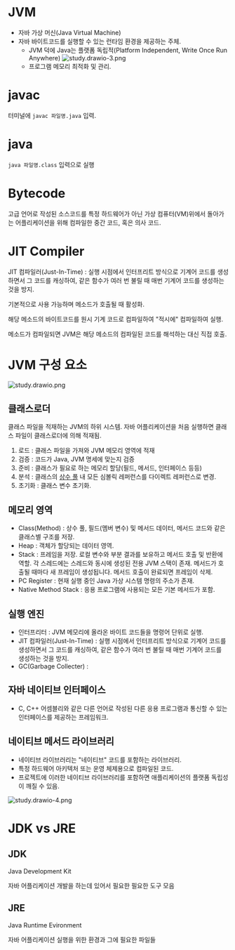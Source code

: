 # JVM

- 자바 가상 머신(Java Virtual Machine)
- 자바 바이트코드를 실행할 수 있는 런타임 환경을 제공하는 주체.
  - JVM 덕에 Java는 플랫폼 독립적(Platform Independent, Write Once Run Anywhere)
    ![study.drawio-3.png](https://s3.us-west-2.amazonaws.com/secure.notion-static.com/b36b4ecc-4b89-44ce-918a-51a07b17c3bd/study.drawio-3.png?X-Amz-Algorithm=AWS4-HMAC-SHA256&X-Amz-Content-Sha256=UNSIGNED-PAYLOAD&X-Amz-Credential=AKIAT73L2G45EIPT3X45%2F20221031%2Fus-west-2%2Fs3%2Faws4_request&X-Amz-Date=20221031T112310Z&X-Amz-Expires=86400&X-Amz-Signature=8260f597e6cc619af9eab7dc4d4cc4f8862ea5c41113898714ba7b69de8d754d&X-Amz-SignedHeaders=host&response-content-disposition=filename%3D%22study.drawio-3.png%22&x-id=GetObject)
  - 프로그램 메모리 최적화 및 관리.

# javac

터미널에 `javac 파일명.java` 입력.

# java

`java 파일명.class` 입력으로 실행

# Bytecode

고급 언어로 작성된 소스코드를 특정 하드웨어가 아닌 가상 컴퓨터(VM)위에서 돌아가는 어플리케이션을 위해 컴파일한 중간 코드, 혹은 의사 코드.

# JIT Compiler

JIT 컴파일러(Just-In-Time) : 실행 시점에서 인터프리트 방식으로 기계어 코드를 생성하면서 그 코드를 캐싱하여, 같은 함수가 여러 번 불릴 때 매번 기계어 코드를 생성하는 것을 방지.

기본적으로 사용 가능하며 메소드가 호출될 때 활성화.

해당 메소드의 바이트코드를 원시 기계 코드로 컴파일하여 "적시에" 컴파일하여 실행.

메소드가 컴파일되면 JVM은 해당 메소드의 컴파일된 코드를 해석하는 대신 직접 호출.

# JVM 구성 요소

![study.drawio.png](https://s3.us-west-2.amazonaws.com/secure.notion-static.com/df528c75-36a0-4ea3-a87e-3999ec563ffa/study.drawio.png?X-Amz-Algorithm=AWS4-HMAC-SHA256&X-Amz-Content-Sha256=UNSIGNED-PAYLOAD&X-Amz-Credential=AKIAT73L2G45EIPT3X45%2F20221031%2Fus-west-2%2Fs3%2Faws4_request&X-Amz-Date=20221031T112338Z&X-Amz-Expires=86400&X-Amz-Signature=1cd0679d610986e4cc77c19decd62325511cd5c0781489ba37c6ed1555fcc986&X-Amz-SignedHeaders=host&response-content-disposition=filename%3D%22study.drawio.png%22&x-id=GetObject)

## 클래스로더

클래스 파일을 적재하는 JVM의 하위 시스템. 자바 어플리케이션을 처음 실행하면 클래스 파일이 클래스로더에 의해 적재됨.

1. 로드 : 클래스 파일을 가져와 JVM 메모리 영역에 적재
2. 검증 : 코드가 Java, JVM 명세에 맞는지 검증
3. 준비 : 클래스가 필요로 하는 메모리 할당(필드, 메서드, 인터페이스 등등)
4. 분석 : 클래스의 [상수 풀](https://blog.breakingthat.com/2018/12/21/java-constant-pool%EA%B3%BC-string-pool/) 내 모든 심볼릭 레퍼런스를 다이렉트 레퍼런스로 변경.
5. 초기화 : 클래스 변수 초기화.

## 메모리 영역

- Class(Method) : 상수 풀, 필드(멤버 변수) 및 메서드 데이터, 메서드 코드와 같은 클래스별 구조를 저장.
- Heap : 객체가 할당되는 데이터 영역.
- Stack : 프레임을 저장. 로컬 변수와 부분 결과를 보유하고 메서드 호출 및 반환에 역할.
  각 스레드에는 스레드와 동시에 생성된 전용 JVM 스택이 존재.
  메서드가 호출될 때마다 새 프레임이 생성됩니다. 메서드 호출이 완료되면 프레임이 삭제.
- PC Register : 현재 실행 중인 Java 가상 시스템 명령의 주소가 존재.
- Native Method Stack : 응용 프로그램에 사용되는 모든 기본 메서드가 포함.

## 실행 엔진

- 인터프리터 : JVM 메모리에 올라온 바이트 코드들을 명령어 단위로 실행.
- JIT 컴파일러(Just-In-Time) : 실행 시점에서 인터프리트 방식으로 기계어 코드를 생성하면서 그 코드를 캐싱하여, 같은 함수가 여러 번 불릴 때 매번 기계어 코드를 생성하는 것을 방지.
- GC(Garbage Collecter) :

## 자바 네이티브 인터페이스

- C, C++ 어셈블리와 같은 다른 언어로 작성된 다른 응용 프로그램과 통신할 수 있는 인터페이스를 제공하는 프레임워크.

## 네이티브 메서드 라이브러리

- 네이티브 라이브러리는 "네이티브" 코드를 포함하는 라이브러리.
- 특정 하드웨어 아키텍처 또는 운영 체제용으로 컴파일된 코드.
- 프로젝트에 이러한 네이티브 라이브러리를 포함하면 애플리케이션의 플랫폼 독립성이 깨질 수 있음.

![study.drawio-4.png](https://s3.us-west-2.amazonaws.com/secure.notion-static.com/75ce91c3-7a89-41f1-ab5f-579abe47fe92/study.drawio-4.png?X-Amz-Algorithm=AWS4-HMAC-SHA256&X-Amz-Content-Sha256=UNSIGNED-PAYLOAD&X-Amz-Credential=AKIAT73L2G45EIPT3X45%2F20221031%2Fus-west-2%2Fs3%2Faws4_request&X-Amz-Date=20221031T112409Z&X-Amz-Expires=86400&X-Amz-Signature=ad63f2484161dd6665d925ee414daef11b171140bad736551df09ad3ed8109b3&X-Amz-SignedHeaders=host&response-content-disposition=filename%3D%22study.drawio-4.png%22&x-id=GetObject)

# JDK vs JRE

## JDK

Java Development Kit

자바 어플리케이션 개발을 하는데 있어서 필요한 필요한 도구 모음

## JRE

Java Runtime Evironment

자바 어플리케이션 실행을 위한 환경과 그에 필요한 파일들

